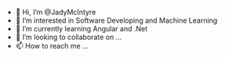 - 👋 Hi, I’m @JadyMcIntyre
- 👀 I’m interested in Software Developing and Machine Learning
- 🌱 I’m currently learning Angular and .Net
- 💞️ I’m looking to collaborate on ...
- 📫 How to reach me ...

<!---
JadyMcIntyre/JadyMcIntyre is a ✨ special ✨ repository because its `README.md` (this file) appears on your GitHub profile.
You can click the Preview link to take a look at your changes.
--->

